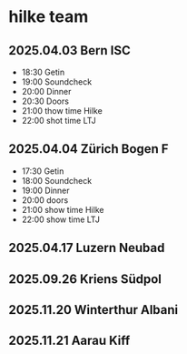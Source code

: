 # hilke team


## 2025.04.03 Bern ISC
- 18:30 Getin
- 19:00 Soundcheck
- 20:00 Dinner
- 20:30 Doors
- 21:00 thow time Hilke
- 22:00 shot time LTJ

## 2025.04.04 Zürich Bogen F

- 17:30 Getin
- 18:00 Soundcheck
- 19:00 Dinner
- 20:00 doors
- 21:00 show time Hilke
- 22:00 show time LTJ

## 2025.04.17 Luzern Neubad

## 2025.09.26 Kriens Südpol

## 2025.11.20 Winterthur Albani

## 2025.11.21 Aarau Kiff
